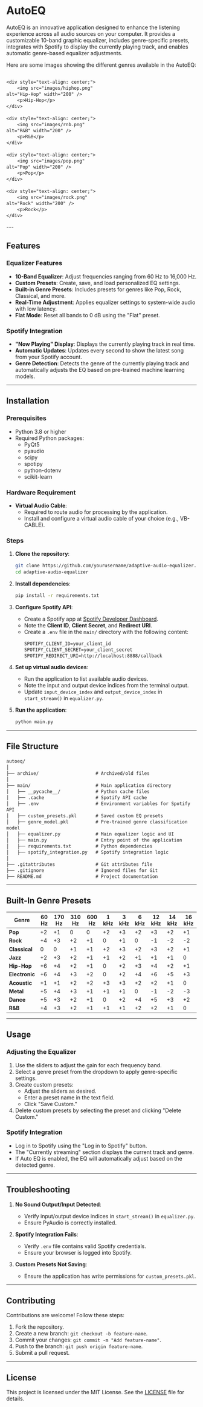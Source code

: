 # AutoEQ

AutoEQ is an innovative application designed to enhance the listening experience across all audio sources on your computer. It provides a customizable 10-band graphic equalizer, includes genre-specific presets, integrates with Spotify to display the currently playing track, and enables automatic genre-based equalizer adjustments.

Here are some images showing the different genres available in the AutoEQ:

<div style="display: grid; grid-template-columns: repeat(2, 1fr); gap: 10px;">

    <div style="text-align: center;">
        <img src="images/hiphop.png" alt="Hip-Hop" width="200" />
        <p>Hip-Hop</p>
    </div>

    <div style="text-align: center;">
        <img src="images/rnb.png" alt="R&B" width="200" />
        <p>R&B</p>
    </div>

    <div style="text-align: center;">
        <img src="images/pop.png" alt="Pop" width="200" />
        <p>Pop</p>
    </div>

    <div style="text-align: center;">
        <img src="images/rock.png" alt="Rock" width="200" />
        <p>Rock</p>
    </div>

</div>
---

## Features

### Equalizer Features
- **10-Band Equalizer**: Adjust frequencies ranging from 60 Hz to 16,000 Hz.
- **Custom Presets**: Create, save, and load personalized EQ settings.
- **Built-in Genre Presets**: Includes presets for genres like Pop, Rock, Classical, and more.
- **Real-Time Adjustment**: Applies equalizer settings to system-wide audio with low latency.
- **Flat Mode**: Reset all bands to 0 dB using the "Flat" preset.

### Spotify Integration
- **"Now Playing" Display**: Displays the currently playing track in real time.
- **Automatic Updates**: Updates every second to show the latest song from your Spotify account.
- **Genre Detection**: Detects the genre of the currently playing track and automatically adjusts the EQ based on pre-trained machine learning models.

---

## Installation

### Prerequisites
- Python 3.8 or higher
- Required Python packages:
  - PyQt5
  - pyaudio
  - scipy
  - spotipy
  - python-dotenv
  - scikit-learn

### Hardware Requirement
- **Virtual Audio Cable**:
  - Required to route audio for processing by the application.
  - Install and configure a virtual audio cable of your choice (e.g., VB-CABLE).

### Steps

1. **Clone the repository**:
   ```bash
   git clone https://github.com/yourusername/adaptive-audio-equalizer.git
   cd adaptive-audio-equalizer
   ```

2. **Install dependencies**:
   ```bash
   pip install -r requirements.txt
   ```

3. **Configure Spotify API**:
   - Create a Spotify app at [Spotify Developer Dashboard](https://developer.spotify.com/dashboard/applications).
   - Note the **Client ID**, **Client Secret**, and **Redirect URI**.
   - Create a `.env` file in the `main/` directory with the following content:
     ```env
     SPOTIFY_CLIENT_ID=your_client_id
     SPOTIFY_CLIENT_SECRET=your_client_secret
     SPOTIFY_REDIRECT_URI=http://localhost:8888/callback
     ```

4. **Set up virtual audio devices**:
   - Run the application to list available audio devices.
   - Note the input and output device indices from the terminal output.
   - Update `input_device_index` and `output_device_index` in `start_stream()` in `equalizer.py`.

5. **Run the application**:
   ```bash
   python main.py
   ```

---

## File Structure

```
autoeq/
│
├── archive/                     # Archived/old files
│
├── main/                        # Main application directory
│   ├── __pycache__/             # Python cache files
│   ├── .cache                   # Spotify API cache
│   ├── .env                     # Environment variables for Spotify API
│   ├── custom_presets.pkl       # Saved custom EQ presets
│   ├── genre_model.pkl          # Pre-trained genre classification model
│   ├── equalizer.py             # Main equalizer logic and UI
│   ├── main.py                  # Entry point of the application
│   ├── requirements.txt         # Python dependencies
│   ├── spotify_integration.py   # Spotify integration logic
│
├── .gitattributes               # Git attributes file
├── .gitignore                   # Ignored files for Git
├── README.md                    # Project documentation
```

---

## Built-In Genre Presets

| Genre         | 60 Hz | 170 Hz | 310 Hz | 600 Hz | 1 kHz | 3 kHz | 6 kHz | 12 kHz | 14 kHz | 16 kHz |
|---------------|-------|--------|--------|--------|-------|-------|-------|--------|--------|--------|
| **Pop**       | +2    | +1     | 0      | 0      | +2    | +3    | +2    | +3     | +2     | +1     |
| **Rock**      | +4    | +3     | +2     | +1     | 0     | +1    | 0     | -1     | -2     | -2     |
| **Classical** | 0     | 0      | +1     | +1     | +2    | +3    | +2    | +3     | +2     | +1     |
| **Jazz**      | +2    | +3     | +2     | +1     | +1    | +2    | +1    | +1     | +1     | 0      |
| **Hip-Hop**   | +6    | +4     | +2     | +1     | 0     | +2    | +3    | +4     | +2     | +1     |
| **Electronic**| +6    | +4     | +3     | +2     | 0     | +2    | +4    | +6     | +5     | +3     |
| **Acoustic**  | +1    | +1     | +2     | +2     | +3    | +3    | +2    | +2     | +1     | 0      |
| **Metal**     | +5    | +4     | +3     | +1     | +1    | +1    | 0     | -1     | -2     | -3     |
| **Dance**     | +5    | +3     | +2     | +1     | 0     | +2    | +4    | +5     | +3     | +2     |
| **R&B**       | +4    | +3     | +2     | +1     | +1    | +1    | +2    | +2     | +1     | 0      |

---

## Usage

### Adjusting the Equalizer
1. Use the sliders to adjust the gain for each frequency band.
2. Select a genre preset from the dropdown to apply genre-specific settings.
3. Create custom presets:
   - Adjust the sliders as desired.
   - Enter a preset name in the text field.
   - Click "Save Custom."
4. Delete custom presets by selecting the preset and clicking "Delete Custom."

### Spotify Integration
- Log in to Spotify using the "Log in to Spotify" button.
- The "Currently streaming" section displays the current track and genre.
- If Auto EQ is enabled, the EQ will automatically adjust based on the detected genre.

---

## Troubleshooting

1. **No Sound Output/Input Detected**:
   - Verify input/output device indices in `start_stream()` in `equalizer.py`.
   - Ensure PyAudio is correctly installed.

2. **Spotify Integration Fails**:
   - Verify `.env` file contains valid Spotify credentials.
   - Ensure your browser is logged into Spotify.

3. **Custom Presets Not Saving**:
   - Ensure the application has write permissions for `custom_presets.pkl`.

---

## Contributing

Contributions are welcome! Follow these steps:
1. Fork the repository.
2. Create a new branch: `git checkout -b feature-name`.
3. Commit your changes: `git commit -m "Add feature-name"`.
4. Push to the branch: `git push origin feature-name`.
5. Submit a pull request.

---

## License

This project is licensed under the MIT License. See the [LICENSE](LICENSE) file for details.
